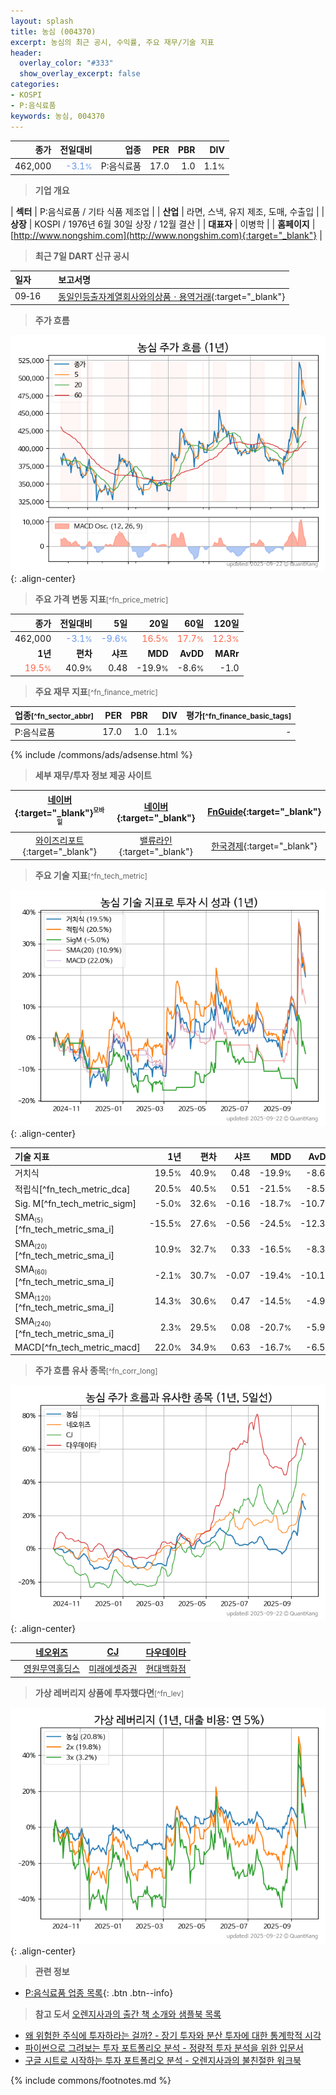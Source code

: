 ```yaml
---
layout: splash
title: 농심 (004370)
excerpt: 농심의 최근 공시, 수익률, 주요 재무/기술 지표
header:
  overlay_color: "#333"
  show_overlay_excerpt: false
categories:
- KOSPI
- P:음식료품
keywords: 농심, 004370
---
```


| **종가** | **전일대비** | **업종** | **PER** | **PBR** | **DIV** |
| -------: | -----------: | -------: | ------: | ------: | ------: |
| 462,000 | <span style="color: cornflowerblue">-3.1<small>%</small></span> | P:음식료품 | 17.0 | 1.0 | 1.1<small>%</small> |

<!-- more -->


> **기업 개요**<a id="company"></a>

| <span style="white-space:nowrap;">**섹터**</span> | P:음식료품 / 기타 식품 제조업 |
| <span style="white-space:nowrap;">**산업**</span> | 라면, 스낵, 유지 제조, 도매, 수출입 |
| <span style="white-space:nowrap;">**상장**</span> | KOSPI / 1976년 6월 30일 상장 / 12월 결산 |
| <span style="white-space:nowrap;">**대표자**</span> | 이병학 |
| <span style="white-space:nowrap;">**홈페이지**</span> | [http://www.nongshim.com](http://www.nongshim.com){:target="_blank"} |


> **최근 7일 DART 신규 공시**<a id="dart"></a>

| **일자** |      | **보고서명** |
| :------- | :--- | :----------- |
| 09&#x2011;16 | | [동일인등출자계열회사와의상품ㆍ용역거래](https://dart.fss.or.kr/dsaf001/main.do?rcpNo=20250916000125){:target="_blank"} |


> **주가 흐름**<a id="price"></a>

![004370](/stock/images/004370.png){: .align-center}


> **주요 가격 변동 지표**<small>[^fn_price_metric]</small>

| **종가** | **전일대비** | **5일** | **20일** | **60일** | **120일** |
| -------: | -----------: | ------: | -------: | -------: | --------: |
| 462,000 | <span style="color: cornflowerblue">-3.1<small>%</small></span> | <span style="color: cornflowerblue">-9.6<small>%</small></span> | <span style="color: tomato">16.5<small>%</small></span> | <span style="color: tomato">17.7<small>%</small></span> | <span style="color: tomato">12.3<small>%</small></span> |
| **1년** | **편차** | **샤프** | **MDD** | **AvDD** | **MARr** |
| <span style="color: tomato">19.5<small>%</small></span> | 40.9<small>%</small> | 0.48 | -19.9<small>%</small> | -8.6<small>%</small> | -1.0 |


> **주요 재무 지표**<small>[^fn_finance_metric]</small>

| **업종**<small>[^fn_sector_abbr]</small> | **PER** | **PBR** | **DIV** | **평가**<small>[^fn_finance_basic_tags]</small> |
| :--------------------------------------- | ------: | ------: | ------: | ----------------------------------------------: |
| P:음식료품 | 17.0 | 1.0 | 1.1<small>%</small> | - |



{% include /commons/ads/adsense.html %}

> **세부 재무/투자 정보 제공 사이트**

| [네이버](https://m.stock.naver.com/domestic/stock/004370/finance/summary){:target="_blank"}<sup><small>모바일</small></sup> | [네이버](https://finance.naver.com/item/coinfo.naver?code=004370){:target="_blank"} | [FnGuide](https://comp.fnguide.com/SVO2/ASP/SVD_Invest.asp?gicode=A004370&MenuYn=Y){:target="_blank"} |
| :---: | :---: | :---: |
| [와이즈리포트](https://comp.wisereport.co.kr/company/c1040001.aspx?cmp_cd=004370){:target="_blank"} | [밸류라인](https://www.valueline.co.kr/finance/summary/004370){:target="_blank"} | [한국경제](https://markets.hankyung.com/stock/004370/financial-summary){:target="_blank"} |


> **주요 기술 지표**<small>[^fn_tech_metric]</small>


![004370](/stock/images/004370_tech.png){: .align-center}

| **기술 지표** | **1년** | **편차** | **샤프** | **MDD** | **AvDD** |
| :------------ | ------: | -----------: | -------: | ------: | -------: |
| 거치식 | 19.5<small>%</small> | 40.9<small>%</small> | 0.48 | -19.9<small>%</small> | -8.6<small>%</small> |
| 적립식[^fn_tech_metric_dca] | 20.5<small>%</small> | 40.5<small>%</small> | 0.51 | -21.5<small>%</small> | -8.5<small>%</small> |
| Sig. M[^fn_tech_metric_sigm] | -5.0<small>%</small> | 32.6<small>%</small> | -0.16 | -18.7<small>%</small> | -10.7<small>%</small> |
| SMA<small><sub>(5)</sub></small>[^fn_tech_metric_sma_i] | -15.5<small>%</small> | 27.6<small>%</small> | -0.56 | -24.5<small>%</small> | -12.3<small>%</small> |
| SMA<small><sub>(20)</sub></small>[^fn_tech_metric_sma_i] | 10.9<small>%</small> | 32.7<small>%</small> | 0.33 | -16.5<small>%</small> | -8.3<small>%</small> |
| SMA<small><sub>(60)</sub></small>[^fn_tech_metric_sma_i] | -2.1<small>%</small> | 30.7<small>%</small> | -0.07 | -19.4<small>%</small> | -10.1<small>%</small> |
| SMA<small><sub>(120)</sub></small>[^fn_tech_metric_sma_i] | 14.3<small>%</small> | 30.6<small>%</small> | 0.47 | -14.5<small>%</small> | -4.9<small>%</small> |
| SMA<small><sub>(240)</sub></small>[^fn_tech_metric_sma_i] | 2.3<small>%</small> | 29.5<small>%</small> | 0.08 | -20.7<small>%</small> | -5.9<small>%</small> |
| MACD[^fn_tech_metric_macd] | 22.0<small>%</small> | 34.9<small>%</small> | 0.63 | -16.7<small>%</small> | -6.5<small>%</small> |


> **주가 흐름 유사 종목**<a id="corr"></a><small>[^fn_corr_long]</small>

![004370](/stock/images/004370_corr.png){: .align-center}

|       | [네오위즈](/095660/) | [CJ](/001040/) | [다우데이타](/032190/) |
| :---: | :------------------------------------: | :------------------------------------: | :------------------------------------: |
|       | [영원무역홀딩스](/009970/) | [미래에셋증권](/006800/) | [현대백화점](/069960/) |


> **가상 레버리지 상품에 투자했다면**<a id="2x"></a><small>[^fn_lev]</small>

![004370](/stock/images/004370_2x.png){: .align-center}


> **관련 정보**

- [P:음식료품 업종 목록](/stats/sector/kospi_업종_음식료품_종목/){: .btn .btn--info}

> **참고 도서** [오렌지사과의 출간 책 소개와 샘플북 목록](https://kongdori.tistory.com/691)

- [왜 위험한 주식에 투자하라는 걸까? - 장기 투자와 분산 투자에 대한 통계학적 시각](https://kongdori.tistory.com/421)
- [파이썬으로 그려보는 투자 포트폴리오 분석  - 정량적 투자 분석을 위한 입문서](https://kongdori.tistory.com/643)
- [구글 시트로 시작하는 투자 포트폴리오 분석 - 오렌지사과의 불친절한 워크북](https://kongdori.tistory.com/449)


{% include commons/footnotes.md %}